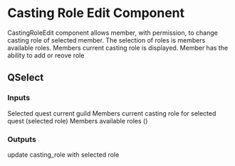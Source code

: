 # Casting Role Edit Component

CastingRoleEdit component allows member, with permission, to change casting role of selected member. The selection of roles is members available roles. Members current casting role is displayed. Member has the ability to add or reove role

## QSelect

### Inputs

Selected quest
current guild
Members current casting role for selected quest (selected role)
Members available roles ()

### Outputs

update casting_role with selected role
